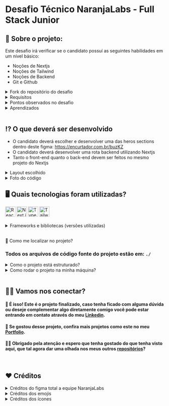 # Desafio Técnico NaranjaLabs - Full Stack Junior

## 📌 Sobre o projeto:

Este desafio irá verificar se o candidato possuí as seguintes habilidades em um nível básico:
- Noções de Nextjs
- Noções de Tailwind
- Noções de Backend
- Git e Github

<details><summary>Fork do repositório do desafio</summary>

> <a href="https://github.com/NaranjaLabs/fullstack-junior-1" target="_blank">https://github.com/NaranjaLabs/fullstack-junior-1</a>

</details>
<details>
  <summary> Requisitos</summary>

- O projeto foi criado utilizando o Nextjs
- Foi configurado tailwind
  
### Frontend
  - A rota / exibe um hero, de acordo com o design escolhido, com pixel perfect
### Backend

  - Todas as rotas recebem um secret
    - Caso o secret seja diferente de "naranja-labs", deverá retornar um erro com o melhor status code para essa situação.
  - A rota /jobs retorna um json com todas as informações do arquivo jobs.ts (O local onde este arquivo esta localizado pode ser alterado de acordo com seu desejo)
  - a rota /jobs?level=Junior deverá retornar apenas os jobs de level Junior
  - a rota /job/[id] deverá ter o seguinte comportamento:
    - Caso o id não exista no arquivo jobs.ts, deverá retornar um erro com um status code mais adequado para essa situação e uma messagem.
    - Caso o id exista, deverá retornar apenas o job ao qual o id seja correspondente.
  - a rota /job/submit deverá receber um body com a seguinte estrutura:

    ```
    {
      name: string,
      age: number,
      phone: string,
      state:string,
      city: string
    }
    ```

    - Caso o body não seja enviado, deverá retornar um erro com o melhor status code para esse caso e uma mensagem
    - Caso esteja tudo ok com o body, deverá retornar um json com a seguinte estrutura:

    ```
    {
      message: Thank you for your
      application, ${name}
    }
    ```
 
</details>
<details><summary>Pontos observados no desafio</summary>
  
- Atente-se a qualidade do seu código
- Atente-se ao pixel perfect
- Cuidado com commit bomba
- Faça commits bem descritivos

</details>
<details><summary>Aprendizados</summary>
 <ul>
  <li>Aprender NextJs do zero em 2 dias com a leitura da documentação e de vídeos no Youtube</li>
  <li>Estilizar com Tailwind de forma mais limpa, menos verbosa nos componentes React</li>
</ul>
</details>
</br>

## ⁉️ O que deverá ser desenvolvido

- O candidato deverá escolher e desenvolver uma das heros sections dentro deste figma: https://encurtador.com.br/buzKZ
- O candidato deverá desenvolver uma rota backend utilizando Nextjs
- Tanto o front-end quanto o back-end devem ser feitos no mesmo projeto do Nextjs

<details>
  <summary>Layout escolhido</summary>
  <img width="1920" alt="03  Creative Company" src="https://github.com/DevPBDias/fullstack-junior-1/assets/98185872/e85db8d7-3b60-4a51-a698-e797b333e070">
</details>
<details>
  <summary>Foto do código</summary>
  
![image](https://github.com/DevPBDias/fullstack-junior-1/assets/98185872/5be8b4ec-37d4-4d03-a0ae-9c17a481caa0)

</details>

## 🖥 Quais tecnologias foram utilizadas?
<div align="left">
	<img width="32" src="https://user-images.githubusercontent.com/25181517/183897015-94a058a6-b86e-4e42-a37f-bf92061753e5.png" alt="React" title="React"/>
	<img width="32" src="https://github.com/marwin1991/profile-technology-icons/assets/136815194/5f8c622c-c217-4649-b0a9-7e0ee24bd704" alt="Next.js" title="Next.js"/>
	<img width="32" src="https://user-images.githubusercontent.com/25181517/183890598-19a0ac2d-e88a-4005-a8df-1ee36782fde1.png" alt="TypeScript" title="TypeScript"/>
<img width="32" src="https://user-images.githubusercontent.com/25181517/202896760-337261ed-ee92-4979-84c4-d4b829c7355d.png" alt="Tailwind CSS" title="Tailwind CSS"/>
</div>
</br>
<details>
  <summary>Frameworks e bibliotecas (versões utilizadas)</summary>
  
  ```js
    - React: 18
    - Next: 14.2.0
    - Typescript: 5
    - Tailwindcss: 3.4.1
  ```
</details>
</br>

🔎 Como me localizar no projeto?

### Todos os arquivos de código fonte do projeto estão em: `./`

<details>
  <summary>Como o projeto está estruturado?</summary>

  - `./public/assets` Onde está todas as imagens e os ícones que vão ser usadas no projeto.
  
  - `./src/app:` Este projeto com o App Router, e possui rotas somente para back-end. Então esta pasta você pode localizar a página principal, o layout com as configurações e o favicon do site.

  - `./src/app/api:` Contém as rotas do back-end com os metódos GET e POST. Além de conter um middleware para interceptar as rotas.

  - `./src/app/api/[id]` Rota do back-end com o metódo GET para buscar o trabalho pelo id.

  - `./src/app/api/submit` Rota do back-end com o metódo POST para enviar dados do usuário.
  
  - `./src/components:` Onde está os componentes que serão reutilizados em diversas partes do código. Neste projeto temos os components:
      - Card
      - HeroImage
      - HeroServices
      - HeroText
      - Navbar
      - ScrollArrow
       
  - `./src/constants:` Diretório onde estão localizados variáveis imutáveis que serão utilizadas na app.
        
  - `./src/database:` Diretório onde estão localizados os dados que deve ser checcados pelo back-end.

  - `./src/interface:` Diretório onde estão localizados todas as tipagens necessárias para a app.
        
  - `./src/styles:` Diretório onde estão localizados todo o css global da app com suas variáveis globais.
    
</details>

<details>
  <summary>Como rodar o projeto na minha máquina?</summary>

- Vale ressaltar que já está o link do site no topo desta documentação. Mas caso queira analisar o código fonte fique a vontade para instalar este case na sua máquina! Tutorial a baixo:

- Antes de tudo, você precisa ter o Git instalado no seu computador. O Git é uma ferramenta que permite clonar e gerenciar repositórios de código.
    - Windows: Baixe o Git <a href="https://git-scm.com/download/win" target="_blank">aqui</a> e siga as instruções de instalação.
    - macOS: Você pode instalar o Git <a href="https://git-scm.com/download/mac" target="_blank">aqui</a> ou usando o Homebrew com o comando brew install git:
        ```bash
         brew install git
        ```
    - Linux: Use o gerenciador de pacotes da sua distribuição, por exemplo para Debian/Ubuntu:
        ```bash
        sudo apt install git
        ```

- Abra o terminal (no Windows, você pode usar o Git Bash, que é instalado junto com o Git).

- Navegue até o diretório onde deseja armazenar o projeto.

- Execute o comando para clonar o repositório:

    ```bash
    git@github.com:DevPBDias/fullstack-junior-1.git
    ```
- Após clonar o repositório, navegue até a pasta do projeto
    ```bash
    cd fullstack-junior-1
    ```

- Agora você pode abrir os arquivos do projeto com seu editor de texto ou IDE preferido. Exemplo do vsCode: 
    ```bash
    code .
    ```

- 🚨 Não esqueça que para não ocorrer erros no código ao clonar ele, você deve fazer o comando abaixo 🚨
    ```bash
    npm i   
    ```

- Pronto! Todo o site estará funcionado na sua máquina. Porém, caso precise de alguma ajuda em algo entre em contato comigo pelo meu <a href="https://www.linkedin.com/in/devpaulobrunomdias" target="_blank">Linkedin</a>.</p>

</details>
</br>

## 🤝🏼 Vamos nos conectar?

<h4>🎉 É isso! Este é o projeto finalizado, caso tenha ficado com alguma dúvida ou deseje complementar algo diretamente comigo você pode estar entrando em contato através do meu <a href="https://www.linkedin.com/in/devpaulobrunomdias" target="_blank">Linkedin</a>.</h4>

<h4>🚀 Se gostou desse projeto, confira mais projetos como este no meu <a href="https://portfolio-final-jade-pi.vercel.app" target="_blank">Portfolio</a>.</h4>

<h4>👋🏻 Obrigado pela atenção e espero que tenha gostado do que tenha visto aqui, que tal agora dar uma olhada nos meus outros <a href="https://github.com/DevPBDias" target="_blank">repositórios</a>?</h4>
</br>

## ❤️ Créditos

<details>
  <summary>Créditos do figma total a equipe NaranjaLabs</summary>
  
> <a href="https://encurtador.com.br/buzKZ" target="_blank">https://encurtador.com.br/buzKZ</a>

</details>
<details>
  <summary>Créditos dos emojis</summary>

> <a href="https://emojipedia.org" target="_blank">https://emojipedia.org</a>

</details>
<details>
  <summary>Créditos dos ícones</summary>

> <a href="https://marwin1991.github.io/profile-technology-icons/" target="_blank">https://marwin1991.github.io/profile-technology-icons/</a>

</details>
